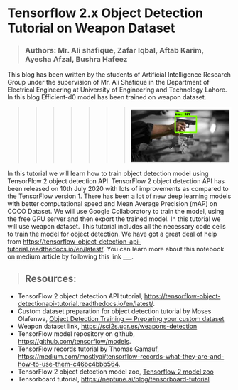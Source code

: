 
#                             Tensorflow 2.x Object Detection Tutorial on Weapon Dataset

>### Authors: Mr. Ali shafique, Zafar Iqbal, Aftab Karim, Ayesha Afzal, Bushra Hafeez

This blog has been written by the students of Artificial Intelligence Research Group under the supervision of Mr. Ali Shafique in the Department of Electrical Engineering 
at University of Engineering and Technology Lahore. In this blog Efficient-d0 model has been trained on weapon dataset.

>>>>>>>![Alt text](img.png)

In this tutorial we will learn how to train object detection model using TensorFlow 2 object detection API. TensorFlow 2 object detection API has been released on 10th July
2020 with lots of improvements as compared to the TensorFlow version 1. There has been a lot of new deep learning models with better computational speed and Mean Average 
Precision (mAP) on COCO Dataset. We will use Google Collaboratory to train the model, using the free GPU server and then export the trained model. In this tutorial we will 
use weapon dataset. This tutorial includes all the necessary code cells to train the model for object detection. We have got a great deal of help from
https://tensorflow-object-detection-api-tutorial.readthedocs.io/en/latest/. You can learn more about this notebook on medium article by following this link ___.

>## Resources:
- TensorFlow 2 object detection API tutorial, https://tensorflow-object-detectionapi-tutorial.readthedocs.io/en/latest/.
- Custom dataset preparation for object detection tutorial by Moses Olafenwa, [Object Detection Training — Preparing your custom dataset](https://medium.com/deepquestai/object-detection-training-preparing-your-custom-dataset-6248679f0d1d)
- Weapon dataset link, https://sci2s.ugr.es/weapons-detection
- TensorFlow model repository on github, https://github.com/tensorflow/models.
- TensorFlow records tutorial by Thomas Gamauf, https://medium.com/mostlyai/tensorflow-records-what-they-are-and-how-to-use-them-c46bc4bbb564.
- TensorFlow 2 object detection model zoo, [Tensorflow 2 model zoo](https://github.com/tensorflow/models/blob/master/research/object_detection/g3doc/tf2_detection_zoo.md)
- Tensorboard tutorial, https://neptune.ai/blog/tensorboard-tutorial
